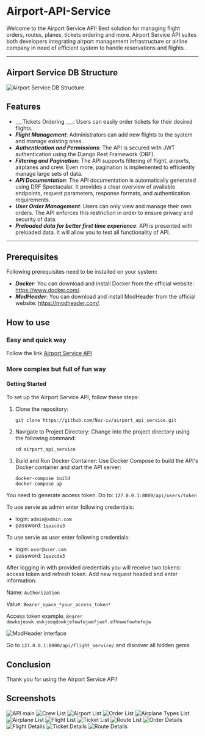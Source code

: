 # Airport-API-Service 

Welcome to the Airport Service API! Best solution for managing flight orders, routes, planes, tickets ordering and more. Airport Service API suites both developers integrating airport management infrastructure or airline company in need of efficient system to handle reservations and flights .

___

## Airport Service DB Structure

![Airport Service DB Structure](static\readme_images\img.png)

## Features


* ___Tickets Ordering ___: Users can easily order tickets for their desired flights.
* ___Flight Management___: Administrators can add new flights to the system and manage existing ones. 
* ___Authentication and Permissions___: The API is secured with JWT authentication using the Django Rest Framework (DRF).
* ___Filtering and Pagination___: The API supports filtering of flight, airports, airplanes and crew. Even more, pagination is implemented to efficiently manage large sets of data.
* ___API Documentation___: The API documentation is automatically generated using DRF Spectacular. It provides a clear overview of available endpoints, request parameters, response formats, and authentication requirements.
* ___User Order Management___: Users can only view and manage their own orders. The API enforces this restriction in order to ensure privacy and security of data.
* ___Preloaded data for better first time experience___: API is presented with preloaded data. It will allow you to test all functionality of API.
___

## Prerequisites
Following prerequisites need to be installed on your system:

* ___Docker___: You can download and install Docker from the official website: https://www.docker.com/.
* ___ModHeader___: You can download and install ModHeader from the official website: https://modheader.com/.


## How to use

### Easy and quick way

Follow the link [Airport Service API](https://airport-service-api-v9qf.onrender.com)

### More complex but full of fun way

#### Getting Started

To set up the Airport Service API, follow these steps:

1. Clone the repository:
    ```
    git clone https://github.com/Naz-iv/airport_api_service.git
    ```
2. Navigate to Project Directory: Change into the project directory using the following command:
    ```
    cd airport_api_service
    ```
3. Build and Run Docker Container: Use Docker Compose to build the API's Docker container and start the API server:
    ```
    docker-compose build
    docker-compose up
    ```

You need to generate access token. Do to: ``127.0.0.1:8000/api/users/token``

To use servie as admin enter following credentials:
- login: ``admin@admin.com``
- password: ``1qazcde3``

To use servie as user enter following credentials:
- login: ``user@user.com``
- password: ``1qazcde3``

After logging in with provided credentials you will receive two tokens: access token and refresh token.
Add new request headed and enter information:

Name: ``Authorization``

Value: ``Bearer_space_*your_access_token*`` 

Access token example. ``Bearer dmwkejeowk.ewkjeoqdowkjefowfejwefjwef.efhnwefowhefojw``

![ModHeader interface](\static\readme_images\img_1.png)

Go to ``127.0.0.1:8000/api/flight_service/`` and discover all hidden gems


## Conclusion

Thank you for using the Airport Service API! 

## Screenshots

![API main](static\readme_images\img_2.png)
![Crew List](static\readme_images\img_3.png)
![Airport List](static\readme_images\img_4.png)
![Order List](static\readme_images\img_5.png)
![Airplane Types List](static\readme_images\img_6.png)
![Airplane List](static\readme_images\img_7.png)
![Flight List](static\readme_images\img_8.png)
![Ticket List](static\readme_images\img_9.png)
![Route List](static\readme_images\img_10.png)
![Order Details](static\readme_images\img_11.png)
![Flight Details](static\readme_images\img_12.png)
![Ticket Details](static\readme_images\img_13.png)
![Route Details](static\readme_images\img_14.png)
